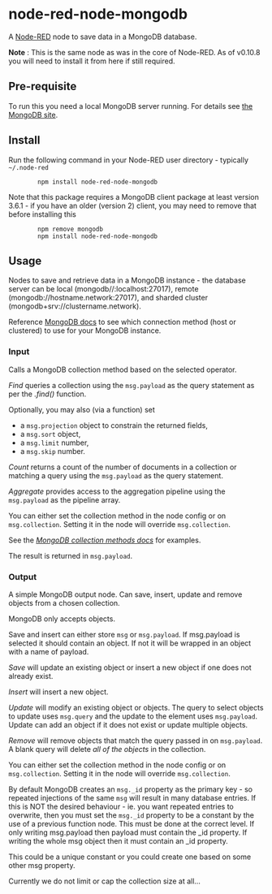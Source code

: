 node-red-node-mongodb
=====================

A <a href="http://nodered.org" target="_new">Node-RED</a> node to save data in a MongoDB database.

**Note** : This is the same node as was in the core of Node-RED.
As of v0.10.8 you will need to install it from here if still required.

Pre-requisite
-------------

To run this you need a local MongoDB server running. For details see
<a href="https://www.mongodb.org/" target="_new">the MongoDB site</a>.

Install
-------

Run the following command in your Node-RED user directory - typically `~/.node-red`
```
        npm install node-red-node-mongodb
```
Note that this package requires a MongoDB client package at least version 3.6.1 - if you have an older (version 2) client,
you may need to remove that before installing this
```
        npm remove mongodb
        npm install node-red-node-mongodb
```

Usage
-----

Nodes to save and retrieve data in a MongoDB instance - the database server can be local (mongodb//:localhost:27017), remote (mongodb://hostname.network:27017), 
and sharded cluster (mongodb+srv://clustername.network).  

Reference [MongoDB docs](https://docs.mongodb.com/manual/reference/connection-string/) to see which connection method (host or clustered) to use for your MongoDB instance. 

### Input

Calls a MongoDB collection method based on the selected operator.

*Find* queries a collection using the `msg.payload` as the query statement as
per the *.find()* function.

Optionally, you may also (via a function) set

- a `msg.projection` object to constrain the returned fields,
- a `msg.sort` object,
- a `msg.limit` number,
- a `msg.skip` number.

*Count* returns a count of the number of documents in a collection or matching a
query using the `msg.payload` as the query statement.

*Aggregate* provides access to the aggregation pipeline using the `msg.payload` as the pipeline array.

You can either set the collection method in the node config or on `msg.collection`.
Setting it in the node will override `msg.collection`.

See the <a href="http://docs.mongodb.org/manual/reference/method/db.collection.find/" target="new">*MongoDB collection methods docs*</a> for examples.

The result is returned in `msg.payload`.

### Output

A simple MongoDB output node. Can save, insert, update and remove objects from a chosen collection.

MongoDB only accepts objects.

Save and insert can either store `msg` or `msg.payload`. If msg.payload is
selected it should contain an object. If not it will be wrapped in an object with a name of payload.

*Save* will update an existing object or insert a new object if one does not already exist.

*Insert* will insert a new object.

*Update* will modify an existing object or objects. The query to select objects
to update uses `msg.query` and the update to the element uses `msg.payload`.
Update can add an object if it does not exist or update multiple objects.

*Remove* will remove objects that match the query passed in on `msg.payload`.
A blank query will delete *all of the objects* in the collection.

You can either set the collection method in the node config or on `msg.collection`.
Setting it in the node will override `msg.collection`.

By default MongoDB creates an `msg._id` property as the primary key - so
repeated injections of the same `msg` will result in many database entries.
If this is NOT the desired behaviour - ie. you want repeated entries to overwrite,
then you must set the `msg._id` property to be a constant by the use of a previous function node.
This must be done at the correct level. If only writing msg.payload then payload must contain the \_id property.
If writing the whole msg object then it must contain an \_id property.

This could be a unique constant or you could create one based on some other msg property.

Currently we do not limit or cap the collection size at all...
